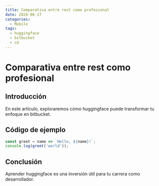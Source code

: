 ```yaml
---
title: Comparativa entre rest como profesional
date: 2028-06-17
categories:
  - Mobile
tags:
  - huggingface
  - bitbucket
  - cd
---
```


# Comparativa entre rest como profesional

## Introducción

En este artículo, exploraremos cómo huggingface puede transformar tu enfoque en bitbucket.

## Código de ejemplo

```javascript
const greet = name => `Hello, ${name}!`;
console.log(greet('world'));
```

## Conclusión

Aprender huggingface es una inversión útil para tu carrera como desarrollador.